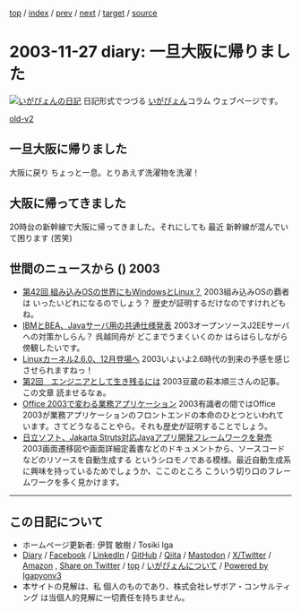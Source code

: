 [top](../index.html) 
 / [index](index.html) 
 / [prev](ig031126.html) 
 / [next](ig031128.html) 
 / [target](https://www.igapyon.jp/igapyon/diary/2003/ig031127.html) 
 / [source](https://github.com/igapyon/diary/blob/master/2003/ig031127.src.md) 

2003-11-27 diary: 一旦大阪に帰りました
=====================================================================================================
[![いがぴょんの日記](https://www.igapyon.jp/igapyon/diary/images/iga202308_64.jpg "いがぴょん")](https://www.igapyon.jp/igapyon/diary/memo/memoigapyon.html) 日記形式でつづる [いがぴょん](https://www.igapyon.jp/igapyon/diary/memo/memoigapyon.html)コラム ウェブページです。

[old-v2](ig031127-orig.html)

## 一旦大阪に帰りました

大阪に戻り ちょっと一息。とりあえず洗濯物を洗濯！


## 大阪に帰ってきました

20時台の新幹線で大阪に帰ってきました。それにしても 最近 新幹線が混んでいて困ります
(苦笑)

## 世間のニュースから () 2003

* [第42回 組み込みOSの世界にもWindowsとLinux？](http://www.atmarkit.co.jp/fsys/zunouhoudan/042zunou/embedded_os.html)  2003組み込みOSの覇者は いったいどれになるのでしょう？ 歴史が証明するだけなのですけれどもね。
* [IBMとBEA、Javaサーバ用の共通仕様発表](http://www.zdnet.co.jp/news/0311/26/nebt_08.html)  2003オープンソースJ2EEサーバへの対策かしらん？ 呉越同舟が どこまでうまくいくのか はらはらしながら傍観したいです。
* [Linuxカーネル2.6.0、12月登場へ](http://www.zdnet.co.jp/news/0311/26/nebt_09.html)  2003いよいよ2.6時代の到来の予感を感じさせられますねっ！
* [第2回　エンジニアとして生き残るには](http://jibun.atmarkit.co.jp/lskill01/rensai/hagimoto02/hagimoto01.html)  2003豆蔵の萩本順三さんの記事。この文章 読ませるなぁ。
* [Office 2003で変わる業務アプリケーション](http://www.atmarkit.co.jp/fwin2k/techreview/off2003dotnet/off2003dotnet_01.html )  2003有識者の間ではOffice 2003が業務アプリケーションのフロントエンドの本命のひとつといわれています。さてどうなることやら。それも歴史が証明することでしょう。
* [日立ソフト、Jakarta Struts対応Javaアプリ開発フレームワークを発売](http://japan.cnet.com/news/ent/story/0,2000047623,20062236,00.htm)  2003画面遷移図や画面詳細定義書などのドキュメントから、ソースコードなどのリソースを自動生成する というシロモノである模様。最近自動生成系に興味を持っているためでしょうか、ここのところ こういう切り口のフレームワークを多く見かけます。


----------------------------------------------------------------------------------------------------

## この日記について

* ホームページ更新者: 伊賀 敏樹 / Tosiki Iga
* [Diary](https://www.igapyon.jp/igapyon/diary/) / [Facebook](https://www.facebook.com/igapyon) / [LinkedIn](https://www.linkedin.com/in/toshikiiga) / [GitHub](https://github.com/igapyon) / [Qiita](https://qiita.com/igapyon) / [Mastodon](https://social.vivaldi.net/@igapyon) / [X/Twitter](https://twitter.com/ToshikiIga) / [Amazon](https://www.amazon.co.jp/%E4%BC%8A%E8%B3%80-%E6%95%8F%E6%A8%B9/e/B004LTQWCQ) ,
[Share on Twitter](https://twitter.com/intent/tweet?hashtags=igapyon%2Cdiary%2C%E3%81%84%E3%81%8C%E3%81%B4%E3%82%87%E3%82%93&text=%E4%B8%80%E6%97%A6%E5%A4%A7%E9%98%AA%E3%81%AB%E5%B8%B0%E3%82%8A%E3%81%BE%E3%81%97%E3%81%9F&url=https%3A%2F%2Fwww.igapyon.jp%2Figapyon%2Fdiary%2F2003%2Fig031127.html) / [top](../index.html) / [いがぴょんについて](https://www.igapyon.jp/igapyon/diary/memo/memoigapyon.html) / [Powered by Igapyonv3](https://github.com/igapyon/igapyonv3)
* 本サイトの見解は、私 個人のものであり、株式会社レザボア・コンサルティング は当個人的見解に一切責任を持ちません。 
